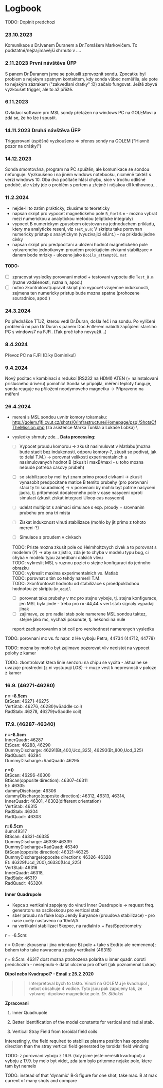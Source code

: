 # Logbook

TODO: Doplnit predchozi

### 23.10.2023
Komunikace s Dr.Ivanem Ďuranem a Dr.Tomášem Markovičem. To podstatné/nejzajímavější shrnuto v ....

### 2.11.2023 První návštěva ÚFP
S panem Dr.Ďuranem jsme se pokusili zprovoznit sondu. 
Zpocatku byl problem s nejakym spatnym kontaktem, kdy sonda vůbec neměřila, ale pote to nejakým zázrakem ("zakvedlani dratky" :D) začalo fungovat. Ještě zbyvá vyzkoušet trigger, ale to až příště.

### 6.11.2023 
Ovládací software pro MSL sondy přetažen na windows PC na GOLEMovi a zdá se, že ho lze i spustit.

### 14.11.2023 Druhá návštěva ÚFP
Triggerovani úspěšně vyzkoušeno => přenos sondy na GOLEM ("Hlavně pozor na drátky!")

### 14.12.2023
Sonda smontována, program na PC spuštěn, ale komunikace se sondou nefunguje. Vyzkoušeno i na jiném windows notebooku, nicméně taktéž s verzí windows 10. Oba dva počítače hlásí chybu, sice v trochu odlišné podobě, ale vždy jde o problém s portem a zřejmě i nějakou dll knihovnou... 

### 11.2.2024
- nejde-li to zatim prakticky, zkusime to teoreticky
- napsan skript pro vypocet magnetickeho pole `B_field.m` - mozno vybrat mezi numerickou a analytickou metodou (elipticke integraly)
- vypocet B numerickym zpusobem otestovan na jednoduchem prikladu, ktery ma analyticke reseni, viz `Test_B.m`; V skriptu take porovnan numericky pristup s analytickym (vyuzivajici ell.int.) - na prikladu jedne civky
- napsan skript pro predpocitani a ulozeni hodnot magnetickeho pole vytvareneho jednotkovym proudem protekajicim civkami stabilizace v danem bode mrizky - ulozeno jako `Bcoils_attempt01.mat`

#### TODO:
- [ ] zpracovat vysledky porovnani metod + testovani vypoctu dle `Test_B.m` (ruzne vzdalenosti, ruzna n, apod.)
- [ ] nutno zkontrolovat/upravit skript pro vypocet vzajemne indukcnosti, zejmena ten numericky pristup bude mozna spatne (prohozene souradnice, apod.) 

### 24.3.2024
Po přednášce TTJZ, kterou vedl Dr.Ďuran, došla řeč i na sondu. Po vylíčení problémů mi pan Dr.Ďuran s panem Doc.Entlerem nabídli zapůjčení staršího PC s windows7 na FJFI. (Tak proč toho nevyužít...)

### 8.4.2024
Převoz PC na FJFI (Díky Dominiku!)


### 9.4.2024
Nový pocitac v kombinaci s redukcí (RS232 na HDMI) ATEN (+ nainstalovani prislusneho driveru) pomohlo! Sonda se připojila, měření teploty funguje, sonda reaguje na přiložení neodymoveho magnetku -> Připraveno na měření


### 26.4.2024
- mereni s MSL sondou uvnitr komory tokamaku: http://golem.fjfi.cvut.cz/shots/0/Infrastructure/Homepage/psql/ShotsOfTheMission.php (za asistence Marka Tunkla a Lukáše Lobka) \
- vysledky shrnuty zde...
**Data processing**:
    - [ ] Vypocet proudu komorou -> zkusit nasimulovat v Matlabu(mozna bude stacit bez indukcnosti, odporu komory-?, zkusit se podivat, jak to delal T.M.) -> porovnat velikosti experimentalnich a nasimulovanych hodnot B (zkusit i maxB/maxI - u toho mozna nebude potreba casovy prubeh) 

    - [ ] se stabilizace by mel byt znam primo proud civkami -> zkusit vynasobit predpocitane matice B temito prubehy (pro porovnani staci ty tri souradnice) -> v porovnani by mohlo byt patrne nasyceni jadra, tj. pritomnost dodatecneho pole v case nasyceni oproti simulaci (zkusit ziskat integraci Uloop cas nasyceni)

    - [ ] udelat multiplot s animaci simulace s exp. proudy + srovnanim prubehu pro ona tri mista

    - [ ] Ziskat indukcnost vinuti stabilizace (mohlo by jit primo z tohoto mereni-?)
    - [ ] Simulace s proudem v civkach

    TODO: Priste mozna zkusit pole od Helmholtzvych civek a to porovnat s modelem (?) -> aby se zjistilo, zda je to chyba v modelu typu bug, ci chyba v modelu typu zanedbani dalsich vlivu\
    TODO: vykreslit MSL s ruznou pozici o stejne konfiguraci do jednoho obrazku \
    TODO: vykreslit maxima experimentalnich vs. Matlab\
    TODO: porovnat s tim co tehdy nameril T.M.\
    TODO: zkonfrontovat hodnotu od stabilizace s proedpokladnou hodnotou ze skriptu `Bv_equil` 

    - [ ] porovnat take prubehy v mc pro stejne vyboje, tj. stejna konfigurace, jen MSL byla jinde - treba pro r=-44,44 s vert.stab signaly vypadaji jinak
    - [ ] zajimave, ze pro radial stab pole namerene MSL sondou taktez, stejne jako mc, vychazi posunute, tj. nekonci na nule

    report zacit porovanim s bt coil pro verohodnost namerenych vysledku


TODO: porovnani mc vs. fc napr. z He vyboju Petra, 44734 (44712, 44778)


TODO: mozna by mohlo byt zajimave pozorovat vliv necistot na vypocet polohy z kamer

TODO: zkontrolovat ktera linie senzoru na chipu se vycita - aktualne se uvazuje prostredni (z ni vystupuji LOS) -> muze vest k nepresnosti v poloze z kamer


### 16.9. (46271-46280)
**r = -8.5cm**\
BtScan: 46271-46275\
VertStab: 46276, 46280(wSaddle coil)\
RadStab: 46278, 46279(wSaddle coil)



### 17.9. (46287-46340)
**r =-8.5cm**\
InnerQuadr: 46287\
EtScan: 46288, 46290\
DummyDischarge: 46291(Bt_400,Ucd_325), 46293(Bt_800,Ucd_325)\
RadQuadr: 46294\
DummyDischarge+RadQuadr: 46295

**r =0**\
BtScan: 46296-46300\
BtScan(opposite direction): 46307-46311\
Et: 46305\
dummyDischarge: 46306\
dummyDischarge(opposite direction): 46312, 46313, 46314, \
InnerQuadr: 46301, 46302(different orientation)\
VertStab: 46315\
RadStab: 46304\
RadQuadr: 46303

**r=8.5cm**\
šum:49317\
BtScan: 46331-46335\
DummyDischarge: 46336-46339\
DummyDischarge+RadQuad: 46340\
BtScan(opposite direction): 46321-46325\
DummyDischarge(opposite direction): 46326-46328\
Et: 46329(Ucd_200),46330(Ucd_325)\
VertStab: 46316\
InnerQuadr: 46318, \
RadStab: 46319\
RadQuadr: 46320\



#### Inner Quadrupole 
- Kepca z vertikalni zapojeny do vinuti Inner Quadrupole -> request freq. generatoru na osciloskopu pro vertical stab
- sber proudu na fluke loop Jendy Buryance (proudova stabilizace) - pro nase ucely nastaveno na 10mV/A
- na vertikalni stabilizaci 5kepec, na radialni x + FastSpectrometry


r = -8.5cm:  

r = 0.0cm: zkousena i jina orientace Bt pole + take s Ecd(to ale nemeneno); behem toho take navracena zpatky vertikalni (46315) 

r = 8.5cm: 46317 dost mozna ptrohozena polarita u inner quadr. oproti predchozim - nesepnulo-> datal ulozena pro offset (jak poznamenal Lukas)

**Dipol nebo Kvadrupol? - Email z 25.2.2020**
>> Interpretoval bych to takto. Vinuti na GOLEMu je kvadrupol , nebot obsahuje 4 vodice. Tyto jsou pak zapojeny tak, ze vytvareji dipolove magneticke pole.  *Dr. Stöckel*

**Zpracovani**
1. Inner Quadrupole

2. Better identification of the model constants for vertical and radial stab.

3. Vertical Stray Field from toroidal field coils


Interestingly, the field required to stabilize plasma position has opposite direction than the stray vertical field generated by toroidal field winding

TODO: z porovnani vyboju z 16.9. (kdy jsme jeste neresili kvadrupol) a vyboju z 17.9. by melo byt videt, zda tam bylo pritomne nejake pole, ktere tam byt nemelo

TODO: instead of that 'dynamic' B-S figure for one shot, take max. B at max current of many shots and compare